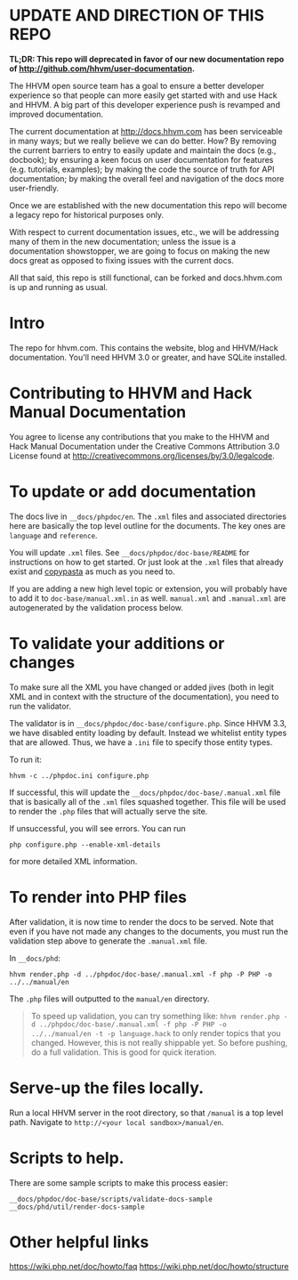 # UPDATE AND DIRECTION OF THIS REPO

**TL;DR: This repo will deprecated in favor of our new documentation repo
of http://github.com/hhvm/user-documentation.**

The HHVM open source team has a goal to ensure a better developer experience 
so that people can more easily get started with and use Hack and HHVM. A big 
part of this developer experience push is revamped and improved documentation.

The current documentation at http://docs.hhvm.com has been serviceable in 
many ways; but we really believe we can do better. How? By removing the 
current barriers to entry to easily update and maintain the docs 
(e.g., docbook); by ensuring a keen focus on user documentation for features 
(e.g. tutorials, examples); by making the code the source of truth for 
API documentation; by making the overall feel and navigation of the docs 
more user-friendly.

Once we are established with the new documentation this repo will become
a legacy repo for historical purposes only. 

With respect to current documentation issues, etc., we will be addressing
many of them in the new documentation; unless the issue is a documentation
showstopper, we are going to focus on making the new docs great as opposed
to fixing issues with the current docs.

All that said, this repo is still functional, can be forked and
docs.hhvm.com is up and running as usual.

# Intro

The repo for hhvm.com. This contains the website, blog and HHVM/Hack 
documentation. You'll need HHVM 3.0 or greater, and have SQLite installed.

# Contributing to HHVM and Hack Manual Documentation

You agree to license any contributions that you make to the HHVM and Hack 
Manual Documentation under the Creative Commons Attribution 3.0 License 
found at http://creativecommons.org/licenses/by/3.0/legalcode.

# To update or add documentation

The docs live in `__docs/phpdoc/en`. The `.xml` files and associated 
directories here are basically the top level outline for the documents. 
The key ones are `language` and `reference`.

You will update `.xml` files. See `__docs/phpdoc/doc-base/README` for 
instructions on how to get started. Or just look at the `.xml` files that 
already exist and [copypasta](http://knowyourmeme.com/memes/copypasta) as much as you need to.

If you are adding a new high level topic or extension, you will probably
have to add it to `doc-base/manual.xml.in` as well. `manual.xml` and
`.manual.xml` are autogenerated by the validation process below.

# To validate your additions or changes

To make sure all the XML you have changed or added jives (both in legit XML 
and in context with the structure of the documentation), you need to run 
the validator.

The validator is in `__docs/phpdoc/doc-base/configure.php`. Since HHVM 3.3, we have disabled entity loading by default. Instead we whitelist entity types that
are allowed. Thus, we have a `.ini` file to specify those entity types.

To run it:

`hhvm -c ../phpdoc.ini configure.php`

If successful, this will update the `__docs/phpdoc/doc-base/.manual.xml` file 
that is basically all of the `.xml` files squashed together. This file will 
be used to render the `.php` files that will actually serve the site.

If unsuccessful, you will see errors. You can run 

`php configure.php --enable-xml-details` 

for more detailed XML information.


# To render into PHP files

After validation, it is now time to render the docs to be served. Note that 
even if you have not made any changes to the documents, you must run the 
validation step above to generate the `.manual.xml` file.

In `__docs/phd`:

`hhvm render.php -d ../phpdoc/doc-base/.manual.xml -f php -P PHP -o ../../manual/en`

The `.php` files will outputted to the `manual/en` directory.

> To speed up validation, you can try something like:
>   `hhvm render.php -d ../phpdoc/doc-base/.manual.xml -f php -P PHP -o ../../manual/en -t -p language.hack`
> to only render topics that you changed. However, this is not really 
> shippable yet. So before pushing, do a full validation.
> This is good for quick iteration.


# Serve-up the files locally.

Run a local HHVM server in the root directory, so that `/manual` is a top 
level path. Navigate to `http://<your local sandbox>/manual/en`.


# Scripts to help.

There are some sample scripts to make this process easier:

`__docs/phpdoc/doc-base/scripts/validate-docs-sample`
`__docs/phd/util/render-docs-sample`

# Other helpful links

https://wiki.php.net/doc/howto/faq
https://wiki.php.net/doc/howto/structure
